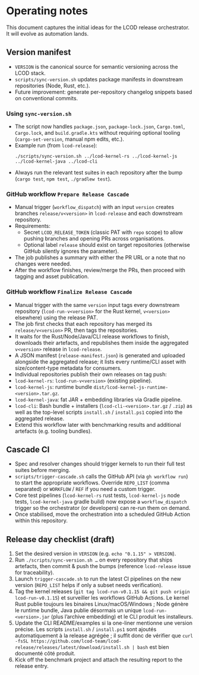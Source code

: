 # Operating notes

This document captures the initial ideas for the LCOD release orchestrator. It will evolve as automation lands.

## Version manifest

- `VERSION` is the canonical source for semantic versioning across the LCOD stack.
- `scripts/sync-version.sh` updates package manifests in downstream repositories (Node, Rust, etc.).
- Future improvement: generate per-repository changelog snippets based on conventional commits.

### Using `sync-version.sh`

- The script now handles `package.json`, `package-lock.json`, `Cargo.toml`, `Cargo.lock`, and `build.gradle.kts` without requiring optional tooling (`cargo-set-version`, manual npm edits, etc.).
- Example run (from `lcod-release`):
  ```
  ./scripts/sync-version.sh ../lcod-kernel-rs ../lcod-kernel-js ../lcod-kernel-java ../lcod-cli
  ```
- Always run the relevant test suites in each repository after the bump (`cargo test`, `npm test`, `./gradlew test`).

### GitHub workflow `Prepare Release Cascade`

- Manual trigger (`workflow_dispatch`) with an input `version` creates branches `release/v<version>` in `lcod-release` and each downstream repository.
- Requirements:
  - Secret `LCOD_RELEASE_TOKEN` (classic PAT with `repo` scope) to allow pushing branches and opening PRs across organisations.
  - Optional label `release` should exist on target repositories (otherwise GitHub silently ignores the parameter).
- The job publishes a summary with either the PR URL or a note that no changes were needed.
- After the workflow finishes, review/merge the PRs, then proceed with tagging and asset publication.

### GitHub workflow `Finalize Release Cascade`

- Manual trigger with the same `version` input tags every downstream repository (`lcod-run-v<version>` for the Rust kernel, `v<version>` elsewhere) using the release PAT.
- The job first checks that each repository has merged its `release/v<version>` PR, then tags the repositories.
- It waits for the Rust/Node/Java/CLI release workflows to finish, downloads their artefacts, and republishes them inside the aggregated `v<version>` release in `lcod-release`.
- A JSON manifest (`release-manifest.json`) is generated and uploaded alongside the aggregated release; it lists every runtime/CLI asset with size/content-type metadata for consumers.
- Individual repositories publish their own releases on tag push:
- `lcod-kernel-rs`: `lcod-run-v<version>` (existing pipeline).
- `lcod-kernel-js`: runtime bundle `dist/lcod-kernel-js-runtime-<version>.tar.gz`.
- `lcod-kernel-java`: fat JAR + embedding libraries via Gradle pipeline.
- `lcod-cli`: Bash bundle + installers (`lcod-cli-<version>.tar.gz` / `.zip`) as well as the top-level scripts `install.sh` / `install.ps1` copied into the aggregated release.
- Extend this workflow later with benchmarking results and additional artefacts (e.g. tooling bundles).

## Cascade CI

- Spec and resolver changes should trigger kernels to run their full test suites before merging.
- `scripts/trigger-cascade.sh` calls the GitHub API (via `gh workflow run`) to start the appropriate workflows. Override `REPO_LIST` (comma separated) or `WORKFLOW` / `REF` if you need a custom trigger.
- Core test pipelines (`lcod-kernel-rs` rust tests, `lcod-kernel-js` node tests, `lcod-kernel-java` gradle build) now expose a `workflow_dispatch` trigger so the orchestrator (or developers) can re-run them on demand.
- Once stabilised, move the orchestration into a scheduled GitHub Action within this repository.

## Release day checklist (draft)

1. Set the desired version in `VERSION` (e.g. `echo "0.1.15" > VERSION`).
2. Run `./scripts/sync-version.sh …` on every repository that ships artefacts, then commit & push the bumps (reference `lcod-release` issue for traceability).
3. Launch `trigger-cascade.sh` to run the latest CI pipelines on the new version (`REPO_LIST` helps if only a subset needs verification).
4. Tag the kernel releases (`git tag lcod-run-v0.1.15 && git push origin lcod-run-v0.1.15`) et surveiller les workflows GitHub Actions. Le kernel Rust publie toujours les binaires Linux/macOS/Windows ; Node génère le runtime bundle, Java publie désormais un unique `lcod-run-<version>.jar` (plus l’archive embedding) et le CLI produit les installeurs.
5. Update the CLI README/examples si la one-liner mentionne une version précise. Les scripts `install.sh` / `install.ps1` sont ajoutés automatiquement à la release agrégée ; il suffit donc de vérifier que `curl -fsSL https://github.com/lcod-team/lcod-release/releases/latest/download/install.sh | bash` est bien documenté côté produit.
6. Kick off the benchmark project and attach the resulting report to the release entry.
